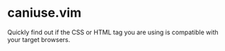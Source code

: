 caniuse.vim
===========

Quickly find out if the CSS or HTML tag you are using is compatible with your
target browsers.
